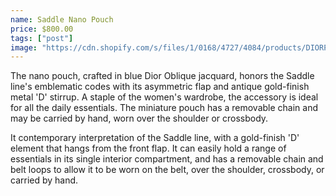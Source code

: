 ```yaml
---
name: Saddle Nano Pouch
price: $800.00
tags: ["post"]
image: "https://cdn.shopify.com/s/files/1/0168/4727/4084/products/DIORPOCHETNANOSADLJACBLU_2_1024x1024.jpg?v=1612764162"
---
```


The nano pouch, crafted in blue Dior Oblique jacquard, honors the Saddle line's emblematic codes with its asymmetric flap and antique gold-finish metal 'D' stirrup. A staple of the women's wardrobe, the accessory is ideal for all the daily essentials. The miniature pouch has a removable chain and may be carried by hand, worn over the shoulder or crossbody.

It contemporary interpretation of the Saddle line, with a gold-finish 'D' element that hangs from the front flap. It can easily hold a range of essentials in its single interior compartment, and has a removable chain and belt loops to allow it to be worn on the belt, over the shoulder, crossbody, or carried by hand.

